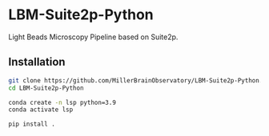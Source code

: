 # LBM-Suite2p-Python
Light Beads Microscopy Pipeline based on Suite2p.

## Installation

``` bash
git clone https://github.com/MillerBrainObservatory/LBM-Suite2p-Python.git
cd LBM-Suite2p-Python

conda create -n lsp python=3.9
conda activate lsp

pip install .
```
